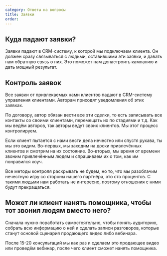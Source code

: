 ```yaml
---
category: Ответы на вопросы
title: Заявки
order: 
--- 
```


## Куда падают заявки? 

Заявки падают в CRM-систему, к которой мы подключаем клиента. Он должен сразу связываться с людьми, оставившими эти заявки, и давать нам обратную связь о них. Это поможет нам донастроить кампанию и дать мощный результат. 

## Контроль заявок 

Все заявки от привлекаемых нами клиентов падают в CRM-систему управления клиентами. Авторам приходят уведомления об этих заявках. 

По договору, автор обязан вести все эти сделки, то есть записывать все контакты со своими клиентами, перемещать их по стадиями и т.д. Как мы ведём авторов, так авторы ведут своих клиентов. Мы этот процесс контролируем.

Если клиент пытается с нами вести дела нечестно или спустя рукава, ты мы это видим. Во-первых, мы заходим на доски привлечённых клиентов и смотрим на их состояние. Во-вторых, мы время от времени звоним привлечённым людям и спрашиваем их о том, как им понравился коуч. 

Все методы контроля раскрывать не будем, но то, что мы разоблачим нечестную игру со стороны нашего партнёра, это сто процентов. С такими людьми нам работать не интересно, поэтому отношения с ними будут прекращаться.

## Может ли клиент нанять помощника, чтобы тот звонил людям вместо него? 

Сначала нужно поработать самостоятельно, чтобы понять аудиторию, собрать всю информацию о ней и сделать записи разговоров, которые станут основой сценария продающего видео либо вебинара. 

После 15-20 консультаций мы как раз и сделаем это продающее видео или проведём вебинар, после чего клиент сможет нанять помощника. 
